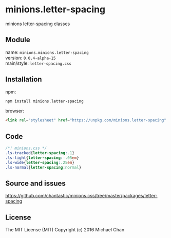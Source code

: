# minions.letter-spacing
minions letter-spacing classes

## Module
name: `minions.minions.letter-spacing`  
version: `0.0.4-alpha-15`  
main/style: `letter-spacing.css`  

## Installation
npm:
```bash
npm install minions.letter-spacing
```

browser:
```html
<link rel="stylesheet" href="https://unpkg.com/minions.letter-spacing" />
```

## Code
```css
/*! minions.css */
.ls-tracked{letter-spacing:.1}
.ls-tight{letter-spacing:-.05em}
.ls-wide{letter-spacing:.25em}
.ls-normal{letter-spacing:normal}

```

## Source and issues

https://github.com/chantastic/minions.css/tree/master/packages/letter-spacing

## License

The MIT License (MIT)
Copyright (c) 2016 Michael Chan